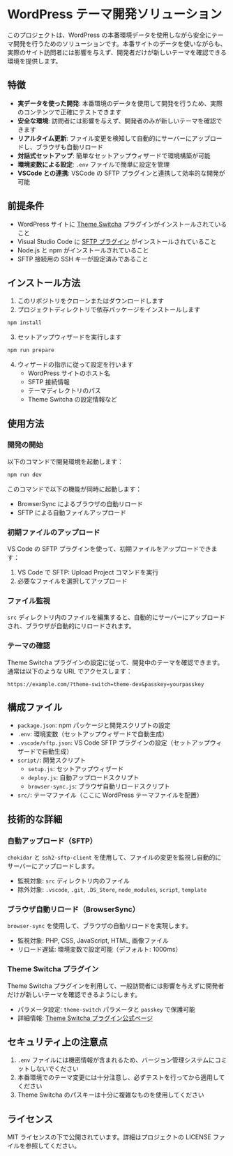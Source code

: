 # WordPress テーマ開発ソリューション

このプロジェクトは、WordPress の本番環境データを使用しながら安全にテーマ開発を行うためのソリューションです。本番サイトのデータを使いながらも、実際のサイト訪問者には影響を与えず、開発者だけが新しいテーマを確認できる環境を提供します。

## 特徴

- **実データを使った開発**: 本番環境のデータを使用して開発を行うため、実際のコンテンツで正確にテストできます
- **安全な環境**: 訪問者には影響を与えず、開発者のみが新しいテーマを確認できます
- **リアルタイム更新**: ファイル変更を検知して自動的にサーバーにアップロードし、ブラウザも自動リロード
- **対話式セットアップ**: 簡単なセットアップウィザードで環境構築が可能
- **環境変数による設定**: `.env` ファイルで簡単に設定を管理
- **VSCode との連携**: VSCode の SFTP プラグインと連携して効率的な開発が可能

## 前提条件

- WordPress サイトに [Theme Switcha](https://wordpress.org/plugins/theme-switcha/) プラグインがインストールされていること
- Visual Studio Code に [SFTP プラグイン](https://marketplace.visualstudio.com/items?itemName=Natizyskunk.sftp) がインストールされていること
- Node.js と npm がインストールされていること
- SFTP 接続用の SSH キーが設定済みであること

## インストール方法

1. このリポジトリをクローンまたはダウンロードします
2. プロジェクトディレクトリで依存パッケージをインストールします

```bash
npm install
```

3. セットアップウィザードを実行します

```bash
npm run prepare
```

4. ウィザードの指示に従って設定を行います
   - WordPress サイトのホスト名
   - SFTP 接続情報
   - テーマディレクトリのパス
   - Theme Switcha の設定情報など

## 使用方法

### 開発の開始

以下のコマンドで開発環境を起動します：

```bash
npm run dev
```

このコマンドで以下の機能が同時に起動します：

- BrowserSync によるブラウザの自動リロード
- SFTP による自動ファイルアップロード

### 初期ファイルのアップロード

VS Code の SFTP プラグインを使って、初期ファイルをアップロードできます：

1. VS Code で SFTP: Upload Project コマンドを実行
2. 必要なファイルを選択してアップロード

### ファイル監視

`src` ディレクトリ内のファイルを編集すると、自動的にサーバーにアップロードされ、ブラウザが自動的にリロードされます。

### テーマの確認

Theme Switcha プラグインの設定に従って、開発中のテーマを確認できます。通常は以下のような URL でアクセスします：

```
https://example.com/?theme-switch=theme-dev&passkey=yourpasskey
```

## 構成ファイル

- `package.json`: npm パッケージと開発スクリプトの設定
- `.env`: 環境変数（セットアップウィザードで自動生成）
- `.vscode/sftp.json`: VS Code SFTP プラグインの設定（セットアップウィザードで自動生成）
- `script/`: 開発スクリプト
  - `setup.js`: セットアップウィザード
  - `deploy.js`: 自動アップロードスクリプト
  - `browser-sync.js`: ブラウザ自動リロードスクリプト
- `src/`: テーマファイル（ここに WordPress テーマファイルを配置）

## 技術的な詳細

### 自動アップロード（SFTP）

`chokidar` と `ssh2-sftp-client` を使用して、ファイルの変更を監視し自動的にサーバーにアップロードします。

- 監視対象: `src` ディレクトリ内のファイル
- 除外対象: `.vscode`, `.git`, `.DS_Store`, `node_modules`, `script`, `template`

### ブラウザ自動リロード（BrowserSync）

`browser-sync` を使用して、ブラウザの自動リロードを実現します。

- 監視対象: PHP, CSS, JavaScript, HTML, 画像ファイル
- リロード遅延: 環境変数で設定可能（デフォルト: 1000ms）

### Theme Switcha プラグイン

Theme Switcha プラグインを利用して、一般訪問者には影響を与えずに開発者だけが新しいテーマを確認できるようにします。

- パラメータ設定: `theme-switch` パラメータと `passkey` で保護可能
- 詳細情報: [Theme Switcha プラグイン公式ページ](https://wordpress.org/plugins/theme-switcha/)

## セキュリティ上の注意点

1. `.env` ファイルには機密情報が含まれるため、バージョン管理システムにコミットしないでください
2. 本番環境でのテーマ変更には十分注意し、必ずテストを行ってから適用してください
3. Theme Switcha のパスキーは十分に複雑なものを使用してください

## ライセンス

MIT ライセンスの下で公開されています。詳細はプロジェクトの LICENSE ファイルを参照してください。
